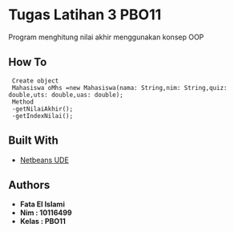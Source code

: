 # Tugas Latihan 3 PBO11

Program menghitung nilai akhir menggunakan konsep OOP


## How To

```
 Create object
 Mahasiswa oMhs =new Mahasiswa(nama: String,nim: String,quiz: double,uts: double,uas: double);
 Method
 -getNilaiAkhir();
 -getIndexNilai();
```

## Built With

* [Netbeans UDE](https://netbeans.org/)

## Authors

* **Fata El Islami**
* **Nim : 10116499**
* **Kelas : PBO11**
